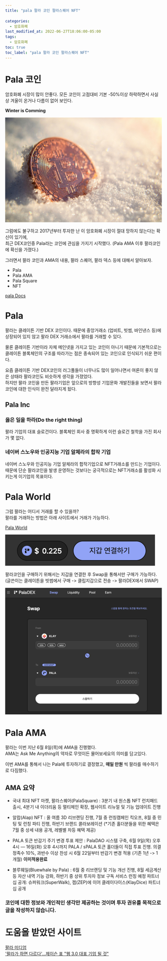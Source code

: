 ```yaml
---
title: "pala 팔라 코인 팔라스퀘어 NFT"

categories:
  - 암호화폐
last_modified_at: 2022-06-27T18:06:00-05:00
tags:
  - 암호화폐
toc: true
toc_label: "pala 팔라 코인 팔라스퀘어 NFT"
---
```


# Pala 코인
암호화폐 시장이 많이 안좋다. 모든 코인이 고점대비 기본 -50%이상 하락하면서 사실상 겨울이 온거나 다름이 없어 보인다.<br>

**Winter is Comming**

![Image Alt 텍스트](/assets/img/crypto/winter.jpeg) <br>


그럼에도 불구하고 2017년부터 투자한 난 이 암호화폐 시장이 절대 망하지 않는다는 확신이 있기에, <br>
최근 DEX코인중 Pala라는 코인에 관심을 가지기 시작했다. (Pala AMA 이후 팔라코인에 확신을 가졌다.)

그러면서 팔라 코인과 AMA의 내용, 팔라 스퀘어, 팔라 덱스 등에 대해서 알아보자.

- Pala
- Pala AMA
- Pala Square
- NFT

[pala Docs](https://docs.pala.world/)

# Pala
팔라는 클레이튼 기반 DEX 코인이다. 때문에 중앙거래소 (업비트, 빗썸, 바인낸스 등)에 상장되어 있지 않고 팔라 DEX 거래소에서 팔라를 거래할 수 있다.<br>

물론 클레이튼 기반이라 자체 메인넷을 가지고 있는 코인이 아니기 때문에 기본적으로는 클레이튼 블록체인의 구조를 따라가는 점은 종속되어 있는 코인으로 인식되기 쉬운 편이다.<br>

요즘 클레이튼 기반 DEX코인의 러그풀들이 너무나도 많이 일어나면서 여론이 좋지 않은 상태라 팔라코인도 비슷하게 생각을 가졌었다.<br>
하지만 팔라 코인을 만든 팔라기업은 앞으로의 방향성 기업문화 개발진들을 보면서 팔라코인에 대한 인식이 완전 달라지게 됬다.

## Pala Inc 

### 옳은 일을 하라(Do the right thing) 
팔라 기업의 대표 슬로건이다. 블록체인 회사 중 명확하게 이런 슬로건 철학을 가진 회사가 몇 없다.<br>

### 네이버 스노우와 인공지능 기업 알체라의 합작 기업
네이버 스노우와 인공지능 기업 알체라의 합작기업으로 NFT거래소를 만드는 기업이다. 때문에 단순 팔라코인을 발생 운영하는 것보다는 궁극적으로는 NFT거래소를 활성화 시키는게 이기업의 목표이다.

# Pala World
그럼 팔라는 어디서 거래를 할 수 있을까?<br>
팔라를 거래하는 방법은 아래 사이트에서 거래가 가능하다. <br>

[Pala World](https://pala.world/dex/swap) <br>

![Image Alt 텍스트](/assets/img/crypto/pala1.png) <br>

팔라코인을 구매하기 위해서는 지갑을 연결한 후 Swap을 통해서만 구매가 가능하다.
(글쓴이는 클레이튼을 빗썸에서 구매 -> 클립지갑으로 전송 -> 팔라DEX에서 SWAP)

![Image Alt 텍스트](/assets/img/crypto/pala2.png) <br>


# Pala AMA
팔라는 이번 지난 6월 8일(목)에 AMA을 진행했다. <br>
AMA는 Ask Me Anything의 약자로 무엇이든 물어보세요의 의미를 담고있다.<br>

이번 AMA를 통해서 나는 Pala에 투자하기로 결정했고, **매일 만원** 씩 팔라를 매수하기로 다짐했다.

## AMA 요약 

- 국내 최대 NFT 마켓, 팔라스퀘어(PalaSquare)
: 3분기 내 원스톱 NFT 런치패드 출시, 4분기 내 이더리움 등 멀티체인 확장, 웹사이트 리뉴얼 및 기능 업데이트 진행

- 알랍(Alap) NFT
: 올 여름 3D 리브랜딩 진행, 7월 중 런칭캠페인 킥오프, 8월 중 민팅 및 런칭 파티 진행, 하반기 브랜드 콜라보레이션 (*기존 홀더분들을 위한 혜택은 7월 중 상세 내용 공개, 레벨별 차등 혜택 제공)

- PALA 토큰 반감기 주기 변경 투표 제안
: PalaDAO 시스템 구축, 6월 9일(목) 오후 4시 — 16일(화) 오후 4시까지 PALA / sPALA 토큰 홀더들이 직접 투표 진행. 의결정족수 10%, 과반수 이상 찬성 시 6월 22일부터 반감기 변경 적용 (기존 1년 -> 1개월) **이미적용완료**

- 블루웨일(Bluewhale by Pala)
: 6월 중 리브랜딩 및 기능 개선 진행, 8월 세금계산 등 자산 내역 기능 강화, 하반기 중 상위 투자자 정보 구독 서비스 런칭 예정
파트너십 공개: 슈퍼워크(SuperWalk), 젭(ZEP)에 이어 클레이다이스(KlayDice) 파트너십 공개



### 코인에 대한 정보와 개인적인 생각만 제공하는 것이며 투자 권유를 목적으로 글을 작성하지 않습니다.

# 도움을 받았던 사이트
[팔라 미디엄](https://medium.com/@attention.pala/pala-ama-highlights-%EB%82%B4%EC%9A%A9%EC%9A%94%EC%95%BD-%EB%9F%AD%ED%82%A4%EB%93%9C%EB%A1%9C%EC%9A%B0-%EB%8B%B9%EC%B2%A8%EC%9E%90-%EA%B3%B5%EA%B0%9C-4ac893163c7a)<br>
['팔라가 하면 다르다'...제이슨 표 "웹 3.0 대표 기업 될 것"](https://www.hankyung.com/it/article/202206102278g)<br>

